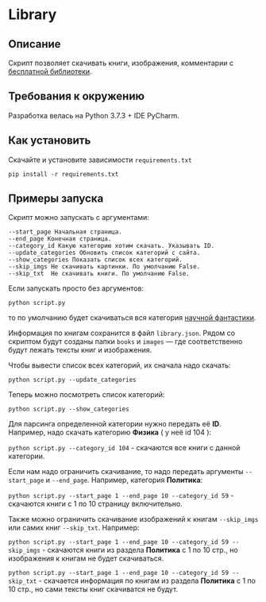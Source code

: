 # Library

## Описание
Скрипт позволяет скачивать книги, изображения, комментарии с [бесплатной библиотеки](http://tululu.org/).

## Требования к окружению
Разработка велась на Python 3.7.3 + IDE PyCharm.

## Как установить
Скачайте и установите зависимости `requirements.txt`

`pip install -r requirements.txt`

## Примеры запуска
Скрипт можно запускать с аргументами:

    --start_page Начальная страница.
    --end_page Конечная страница.
    --category_id Какую категорию хотим скачать. Указывать ID.
    --update_categories Обновить список категорий с сайта.
    --show_categories Показать список всех категорий.
    --skip_imgs Не скачивать картинки. По умолчанию False.
    --skip_txt  Не скачивать книги. По умолчанию False.

Если запускать просто без аргументов:

`python script.py`
 
то по умолчанию будет скачиваться вся категория [научной фантастики](http://tululu.org/l55/).

Информация по книгам сохранится в файл `library.json`. Рядом со скриптом будут созданы папки `books` и `images` — 
где соответственно будут лежать тексты книг и изображения.

Чтобы вывести список всех категорий, их сначала надо скачать:

`python script.py --update_categories`

Теперь можно посмотреть список категорий:

`python script.py --show_categories`

Для парсинга определенной категории нужно передать её **ID**. Например, надо скачать категорию **Физика** ( у неё id 104 ):

`python script.py --category_id 104` - скачаются все книги с данной категории.

Если нам надо ограничить скачивание, то надо передать аргументы `--start_page` и `--end_page`. Например, категория **Политика**:

`python script.py --start_page 1 --end_page 10 --category_id 59` - скачаются книги с 1 по 10 страницу включительно.

Также можно ограничить скачивание изображений к книгам `--skip_imgs` или самих книг `--skip_txt`. Например:

`python script.py --start_page 1 --end_page 10 --category_id 59 --skip_imgs` - скачаются книги из раздела **Политика**
с 1 по 10 стр., но изображения к книгам не будет скачиваться.

`python script.py --start_page 1 --end_page 10 --category_id 59 --skip_txt` - скачается информация по книгам из раздела **Политика**
с 1 по 10 стр., но сами тексты книг скачиватся не будут.  

